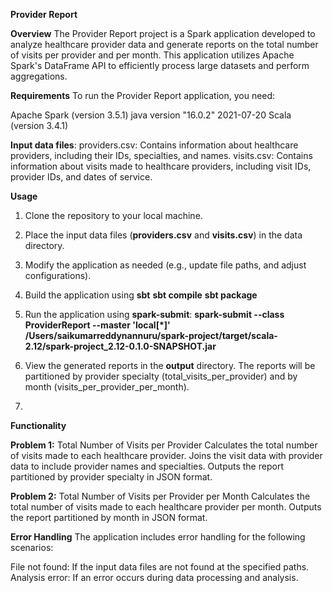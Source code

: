 
****Provider Report****


**Overview**
The Provider Report project is a Spark application developed to analyze healthcare provider data and generate reports on the total number of visits per provider and per month. This application utilizes Apache Spark's DataFrame API to efficiently process large datasets and perform aggregations.

**Requirements**
To run the Provider Report application, you need:

Apache Spark (version 3.5.1)
java version "16.0.2" 2021-07-20
Scala (version 3.4.1)

**Input data files**:
providers.csv: Contains information about healthcare providers, including their IDs, specialties, and names.
visits.csv: Contains information about visits made to healthcare providers, including visit IDs, provider IDs, and dates of service.

**Usage**
1. Clone the repository to your local machine.
2. Place the input data files (**providers.csv** and **visits.csv**) in the data directory.
3. Modify the application as needed (e.g., update file paths, and adjust configurations).
4. Build the application using **sbt**
                  **sbt compile**
                  **sbt package**
5. Run the application using **spark-submit**:
         **spark-submit --class ProviderReport --master 'local[*]' /Users/saikumarreddynannuru/spark-project/target/scala-2.12/spark-project_2.12-0.1.0-SNAPSHOT.jar**

6. View the generated reports in the **output** directory. The reports will be partitioned by provider specialty (total_visits_per_provider) and by month (visits_per_provider_per_month).
7. 
**Functionality**

**Problem 1:** Total Number of Visits per Provider
Calculates the total number of visits made to each healthcare provider.
Joins the visit data with provider data to include provider names and specialties.
Outputs the report partitioned by provider specialty in JSON format.

**Problem 2:** Total Number of Visits per Provider per Month
Calculates the total number of visits made to each healthcare provider per month.
Outputs the report partitioned by month in JSON format.

**Error Handling**
The application includes error handling for the following scenarios:

File not found: If the input data files are not found at the specified paths.
Analysis error: If an error occurs during data processing and analysis.

